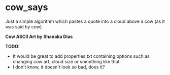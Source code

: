 # cow_says
Just a simple algorithm which pastes a quote into a cloud above a cow (as it was said by cow).

**Cow ASCII Art by Shanaka Dias**

**TODO:** 
* It would be great to add properties.txt containing options such as changing cow art, cloud size or something like that.
* I don't know, it doesn't look so bad, does it?